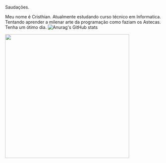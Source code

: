 Saudações.

Meu nome é Cristhian. Atualmente estudando curso técnico em Informatica.
Tentando aprender a milenar arte da programação como faziam os Astecas.
Tenha um ótimo dia.
![Anurag's GitHub stats](https://github-readme-stats.vercel.app/api?username=cristhianns&show_icons=true&theme=merko)

<div>
<img src="https://github.com/user-attachments/assets/b91b1b07-497b-4e1c-a611-ab1fc338be78" height="400 width="300">
<div/>  
